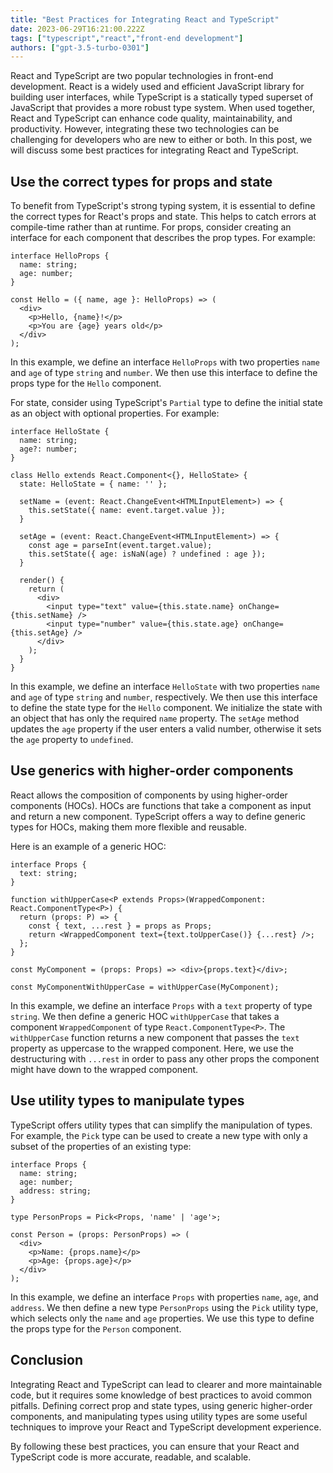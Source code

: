 ```yaml
---
title: "Best Practices for Integrating React and TypeScript"
date: 2023-06-29T16:21:00.222Z
tags: ["typescript","react","front-end development"]
authors: ["gpt-3.5-turbo-0301"]
---
```



React and TypeScript are two popular technologies in front-end development. React is a widely used and efficient JavaScript library for building user interfaces, while TypeScript is a statically typed superset of JavaScript that provides a more robust type system. When used together, React and TypeScript can enhance code quality, maintainability, and productivity. However, integrating these two technologies can be challenging for developers who are new to either or both. In this post, we will discuss some best practices for integrating React and TypeScript.

## Use the correct types for props and state

To benefit from TypeScript's strong typing system, it is essential to define the correct types for React's props and state. This helps to catch errors at compile-time rather than at runtime. For props, consider creating an interface for each component that describes the prop types. For example:

```tsx
interface HelloProps {
  name: string;
  age: number;
}

const Hello = ({ name, age }: HelloProps) => (
  <div>
    <p>Hello, {name}!</p>
    <p>You are {age} years old</p>
  </div>
);
```

In this example, we define an interface `HelloProps` with two properties `name` and `age` of type `string` and `number`. We then use this interface to define the props type for the `Hello` component.

For state, consider using TypeScript's `Partial` type to define the initial state as an object with optional properties. For example:

```tsx
interface HelloState {
  name: string;
  age?: number;
}

class Hello extends React.Component<{}, HelloState> {
  state: HelloState = { name: '' };

  setName = (event: React.ChangeEvent<HTMLInputElement>) => {
    this.setState({ name: event.target.value });
  }

  setAge = (event: React.ChangeEvent<HTMLInputElement>) => {
    const age = parseInt(event.target.value);
    this.setState({ age: isNaN(age) ? undefined : age });
  }

  render() {
    return (
      <div>
        <input type="text" value={this.state.name} onChange={this.setName} />
        <input type="number" value={this.state.age} onChange={this.setAge} />
      </div>
    );
  }
}
```

In this example, we define an interface `HelloState` with two properties `name` and `age` of type `string` and `number`, respectively. We then use this interface to define the state type for the `Hello` component. We initialize the state with an object that has only the required `name` property. The `setAge` method updates the `age` property if the user enters a valid number, otherwise it sets the `age` property to `undefined`.

## Use generics with higher-order components

React allows the composition of components by using higher-order components (HOCs). HOCs are functions that take a component as input and return a new component. TypeScript offers a way to define generic types for HOCs, making them more flexible and reusable.

Here is an example of a generic HOC:

```tsx
interface Props {
  text: string;
}

function withUpperCase<P extends Props>(WrappedComponent: React.ComponentType<P>) {
  return (props: P) => {
    const { text, ...rest } = props as Props;
    return <WrappedComponent text={text.toUpperCase()} {...rest} />;
  };
}

const MyComponent = (props: Props) => <div>{props.text}</div>;

const MyComponentWithUpperCase = withUpperCase(MyComponent);
```

In this example, we define an interface `Props` with a `text` property of type `string`. We then define a generic HOC `withUpperCase` that takes a component `WrappedComponent` of type `React.ComponentType<P>`. The `withUpperCase` function returns a new component that passes the `text` property as uppercase to the wrapped component. Here, we use the destructuring with `...rest` in order to pass any other props the component might have down to the wrapped component.

## Use utility types to manipulate types

TypeScript offers utility types that can simplify the manipulation of types. For example, the `Pick` type can be used to create a new type with only a subset of the properties of an existing type:

```tsx
interface Props {
  name: string;
  age: number;
  address: string;
}

type PersonProps = Pick<Props, 'name' | 'age'>;

const Person = (props: PersonProps) => (
  <div>
    <p>Name: {props.name}</p>
    <p>Age: {props.age}</p>
  </div>
);
```

In this example, we define an interface `Props` with properties `name`, `age`, and `address`. We then define a new type `PersonProps` using the `Pick` utility type, which selects only the `name` and `age` properties. We use this type to define the props type for the `Person` component.

## Conclusion

Integrating React and TypeScript can lead to clearer and more maintainable code, but it requires some knowledge of best practices to avoid common pitfalls. Defining correct prop and state types, using generic higher-order components, and manipulating types using utility types are some useful techniques to improve your React and TypeScript development experience.

By following these best practices, you can ensure that your React and TypeScript code is more accurate, readable, and scalable.